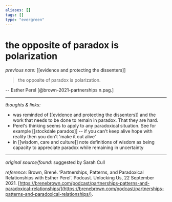 ```yaml
---
aliases: []
tags: []
type: "evergreen"
---
```


# the opposite of paradox is polarization

_previous note:_ [[evidence and protecting the dissenters]]

> the opposite of paradox is polarization.

-- Esther Perel [@brown-2021-partnerships n.pag.]

---

_thoughts & links:_

- was reminded of [[evidence and protecting the dissenters]] and the work that needs to be done to remain in paradox. That they are hard.
- Perel's thinking seems to apply to any paradoxical situation. See for example [[stockdale paradox]] -- if you can't keep alive hope with reality then you don't 'make it out alive'
- in [[wisdom, care and culture]] note definitions of wisdom as being capacity to appreciate paradox while remaining in uncertainty

---

_original source/found:_ suggested by Sarah Cull

_reference:_ Brown, Brené. ‘Partnerships, Patterns, and Paradoxical Relationships with Esther Perel’. Podcast. Unlocking Us, 22 September 2021. [https://brenebrown.com/podcast/partnerships-patterns-and-paradoxical-relationships/](https://brenebrown.com/podcast/partnerships-patterns-and-paradoxical-relationships/).
